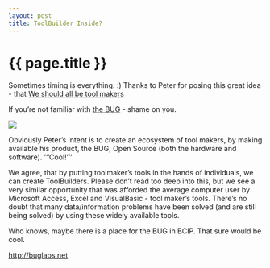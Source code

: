 ```yaml
---
layout: post
title: ToolBuilder Inside?
---
```


{{ page.title }}
================

Sometimes timing is everything. :) Thanks to Peter for posing this great
idea - that [We should all be tool
makers](http://www.gadgetocracy.com/?p=39)

If you’re not familiar with [the BUG](http://buglabs.net) - shame on
you.

![](http://cache.gizmodo.com/assets/resources/2008/01/buglabs.png)

Obviously Peter’s intent is to create an ecosystem of tool makers, by
making available his product, the BUG, Open Source (both the hardware
and software). ’‘’Cool!’’’

We agree, that by putting toolmaker’s tools in the hands of individuals,
we can create ToolBuilders. Please don’t read too deep into this, but we
see a very similar opportunity that was afforded the average computer
user by Microsoft Access, Excel and VisualBasic - tool maker’s tools.
There’s no doubt that many data/information problems have been solved
(and are still being solved) by using these widely available tools.

Who knows, maybe there is a place for the BUG in BCIP. That sure would
be cool.

<http://buglabs.net>

